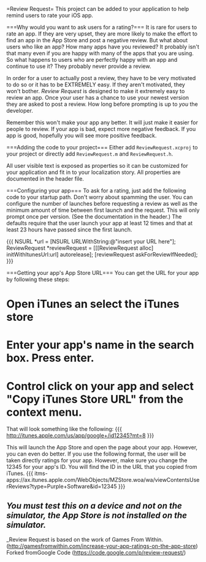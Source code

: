 =Review Request=
This project can be added to your application to help remind users to rate your iOS app.  

===Why would you want to ask users for a rating?===
It is rare for users to rate an app.  If they are very upset, they are more likely to make the effort to find an app in the App Store and post a negative review.  But what about users who like an app?  How many apps have you reviewed?  It probably isn't that many even if you are happy with many of the apps that you are using.  So what happens to users who are perfectly happy with an app and continue to use it?  They probably never provide a review.

In order for a user to actually post a review, they have to be very motivated to do so or it has to be EXTREMELY easy.  If they aren't motivated, they won't bother.  *Review Request* is designed to make it extremely easy to review an app.  Once your user has a chance to use your newest version they are asked to post a review.  How long before prompting is up to _you_ the developer.

Remember this won't make your app any better.  It will just make it easier for people to review.  If your app is bad, expect more negative feedback.  If you app is good, hopefully you will see more positive feedback.

===Adding the code to your project===
Either add `ReviewRequest.xcproj` to your project or directly add `ReviewRequest.m` and `ReviewRequest.h`.

All user visible text is exposed as properties so it can be customized for your application and fit in to your localization story.  All properties are documented in the header file.

===Configuring your app===
To ask for a rating, just add the following code to your startup path.  Don't worry about spamming the user.  You can configure the number of launches before requesting a review as well as the minimum amount of time between first launch and the request.  This will only prompt once per version.  (See the documentation in the header.)  The defaults require that the user launch your app at least 12 times and that at least 23 hours have passed since the first launch.

{{{
  NSURL *url = [NSURL URLWithString:@"insert your URL here"];
  ReviewRequest *reviewRequest =
      [[[ReviewRequest alloc] initWithItunesUrl:url] autorelease];
  [reviewRequest askForReviewIfNeeded];
}}}

===Getting your app's App Store URL===
You can get the URL for your app by following these steps:
  # Open iTunes an select the iTunes store
  # Enter your app's name in the search box.  Press enter.
  # Control click on your app and select "Copy iTunes Store URL" from the context menu.

That will look something like the following:
{{{
http://itunes.apple.com/us/app/google+/id12345?mt=8
}}}

This will launch the App Store and open the page about your app.  However, you can even do better.  If you use the following format, the user will be taken directly ratings for your app.  However, make sure you change the 12345 for your app's ID.  You will find the ID in the URL that you copied from iTunes.
{{{
itms-apps://ax.itunes.apple.com/WebObjects/MZStore.woa/wa/viewContentsUserReviews?type=Purple+Software&id=12345
}}}

*You must test this on a device and not on the simulator, the App Store is not installed on the simulator.*
----
_Review Request is based on the work of Games From Within.  (http://gamesfromwithin.com/increase-your-app-ratings-on-the-app-store)
Forked fromGoogle Code (https://code.google.com/p/review-request/)
